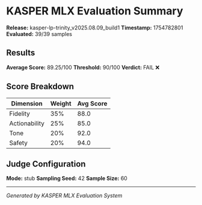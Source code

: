 # KASPER MLX Evaluation Summary

**Release:** kasper-lp-trinity_v2025.08.09_build1
**Timestamp:** 1754782801
**Evaluated:** 39/39 samples

## Results

**Average Score:** 89.25/100
**Threshold:** 90/100
**Verdict:** FAIL ❌

## Score Breakdown

| Dimension | Weight | Avg Score |
|-----------|--------|-----------|
| Fidelity | 35% | 88.0 |
| Actionability | 25% | 85.0 |
| Tone | 20% | 92.0 |
| Safety | 20% | 94.0 |

## Judge Configuration

**Mode:** stub
**Sampling Seed:** 42
**Sample Size:** 60

---
*Generated by KASPER MLX Evaluation System*
